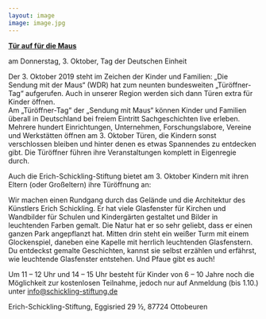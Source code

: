 ```yaml
---
layout: image
image: image.jpg
---
```



[**Tür auf für die Maus**](https://www.wdrmaus.de/tuer_oeffner_tag/2019/index.php5?detail=705753/)
 
am Donnerstag, 3. Oktober, Tag der Deutschen Einheit

Der 3. Oktober 2019 steht im Zeichen der Kinder und Familien: „Die Sendung mit der Maus“ (WDR) hat zum neunten bundesweiten „Türöffner-Tag“ aufgerufen. Auch in unserer Region werden sich dann Türen extra für Kinder öffnen.   
Am „Türöffner-Tag“ der „Sendung mit Maus“ können Kinder und Familien überall in Deutschland bei freiem Eintritt Sachgeschichten live erleben. Mehrere hundert Einrichtungen, Unternehmen, Forschungslabore, Vereine und Werkstätten öffnen am 3. Oktober Türen, die Kindern sonst verschlossen bleiben und hinter denen es etwas Spannendes zu entdecken gibt. Die Türöffner führen ihre Veranstaltungen komplett in Eigenregie durch.   

Auch die Erich-Schickling-Stiftung bietet am 3. Oktober Kindern mit ihren Eltern (oder Großeltern) ihre Türöffnung an:   

Wir machen einen Rundgang durch das Gelände und die Architektur des Künstlers Erich Schickling. Er hat viele Glasfenster für Kirchen und Wandbilder für Schulen und Kindergärten gestaltet und Bilder in leuchtenden Farben gemalt. Die Natur hat er so sehr geliebt, dass er einen ganzen Park angepflanzt hat. Mitten drin steht ein weißer Turm mit einem Glockenspiel, daneben eine Kapelle mit herrlich leuchtenden Glasfenstern. Du entdeckst gemalte Geschichten, kannst sie selbst erzählen und erfährst, wie leuchtende Glasfenster entstehen. Und Pfaue gibt es auch!

Um 11 – 12 Uhr und 14 – 15 Uhr besteht für Kinder von 6 – 10 Jahre noch die Möglichkeit zur kostenlosen Teilnahme, jedoch nur auf Anmeldung (bis 1.10.) unter info@schickling-stiftung.de  

Erich-Schickling-Stiftung, Eggisried 29 ½, 87724 Ottobeuren



